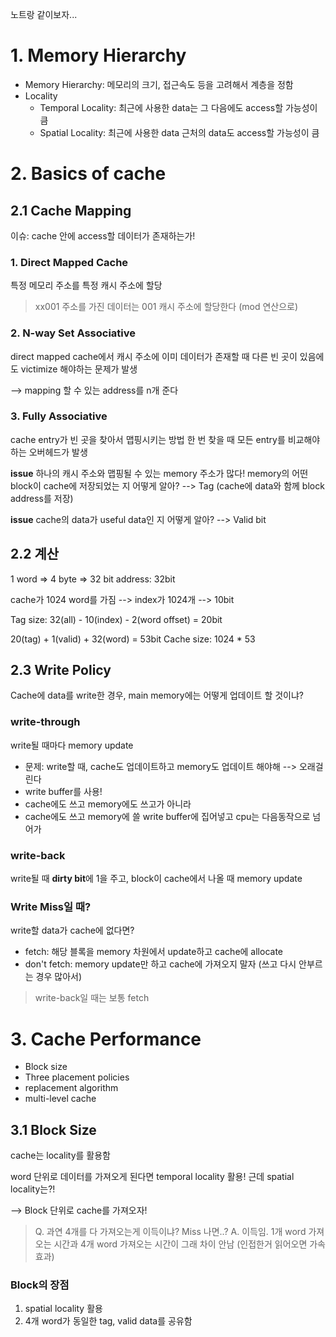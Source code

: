 노트랑 같이보자...

# 1. Memory Hierarchy

- Memory Hierarchy: 메모리의 크기, 접근속도 등을 고려해서 계층을 정함
- Locality
  - Temporal Locality: 최근에 사용한 data는 그 다음에도 access할 가능성이 큼
  - Spatial Locality: 최근에 사용한 data 근처의 data도 access할 가능성이 큼

# 2. Basics of cache

## 2.1 Cache Mapping

이슈: cache 안에 access할 데이터가 존재하는가!

### 1. Direct Mapped Cache

특정 메모리 주소를 특정 캐시 주소에 할당

> xx001 주소를 가진 데이터는 001 캐시 주소에 할당한다 (mod 연산으로)

### 2. N-way Set Associative

direct mapped cache에서 캐시 주소에 이미 데이터가 존재할 때
다른 빈 곳이 있음에도 victimize 해야하는 문제가 발생

--> mapping 할 수 있는 address를 n개 준다

### 3. Fully Associative

cache entry가 빈 곳을 찾아서 맵핑시키는 방법
한 번 찾을 때 모든 entry를 비교해야하는 오버헤드가 발생

**issue**
하나의 캐시 주소와 맵핑될 수 있는 memory 주소가 많다!
memory의 어떤 block이 cache에 저장되었는 지 어떻게 알아?
--> Tag (cache에 data와 함께 block address를 저장)

**issue**
cache의 data가 useful data인 지 어떻게 알아?
--> Valid bit

## 2.2 계산

1 word => 4 byte => 32 bit
address: 32bit

cache가 1024 word를 가짐 --> index가 1024개 --> 10bit

Tag size: 32(all) - 10(index) - 2(word offset) = 20bit

20(tag) + 1(valid) + 32(word) = 53bit
Cache size: 1024 * 53


## 2.3 Write Policy

Cache에 data를 write한 경우, main memory에는 어떻게 업데이트 할 것이냐?

### write-through
write될 때마다 memory update

- 문제: write할 때, cache도 업데이트하고 memory도 업데이트 해야해 --> 오래걸린다
- write buffer를 사용!
- cache에도 쓰고 memory에도 쓰고가 아니라
- cache에도 쓰고 memory에 쓸 write buffer에 집어넣고 cpu는 다음동작으로 넘어가

### write-back
write될 때 **dirty bit**에 1을 주고, block이 cache에서 나올 때 memory update


### Write Miss일 때?

write할 data가 cache에 없다면?

- fetch: 해당 블록을 memory 차원에서 update하고 cache에 allocate
- don't fetch: memory update만 하고 cache에 가져오지 말자 (쓰고 다시 안부르는 경우 많아서)

> write-back일 때는 보통 fetch


# 3. Cache Performance
- Block size
- Three placement policies
- replacement algorithm
- multi-level cache

## 3.1 Block Size

cache는 locality를 활용함

word 단위로 데이터를 가져오게 된다면 temporal locality 활용!
근데 spatial locality는?!

--> Block 단위로 cache를 가져오자!

> Q. 과연 4개를 다 가져오는게 이득이냐? Miss 나면..?
> A. 이득임. 1개 word 가져오는 시간과 4개 word 가져오는 시간이 그래 차이 안남 (인접한거 읽어오면 가속효과)

### Block의 장점
1. spatial locality 활용
2. 4개 word가 동일한 tag, valid data를 공유함
